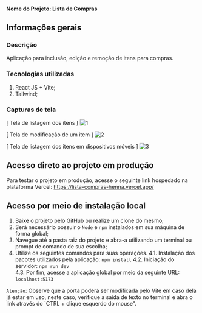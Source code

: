 #### Nome do Projeto: Lista de Compras

## Informações gerais

### Descrição

Aplicação para inclusão, edição e remoção de itens para compras.

### Tecnologias utilizadas

1. React JS + Vite;
2. Tailwind;

### Capturas de tela

[ Tela de listagem dos itens ]
![1](https://user-images.githubusercontent.com/17326060/235677951-9625970e-e4a3-4e86-995e-649d1cee81de.png)

[ Tela de modificação de um item ]
![2](https://user-images.githubusercontent.com/17326060/235678022-72b7a676-675a-481e-bb43-53327424cabf.png)

[ Tela de listagem dos itens em dispositivos móveis ]
![3](https://user-images.githubusercontent.com/17326060/235678742-9c4475ff-0c3e-471b-92b8-5dd92bb7a663.png)

## Acesso direto ao projeto em produção

Para testar o projeto em produção, acesse o seguinte link hospedado na plataforma Vercel:
https://lista-compras-henna.vercel.app/

## Acesso por meio de instalação local

1. Baixe o projeto pelo GitHub ou realize um clone do mesmo;
2. Será necessário possuir o `Node` e `npm` instalados em sua máquina de forma global;
3. Navegue até a pasta raiz do projeto e abra-a utilizando um terminal ou prompt de comando de sua escolha;
4. Utilize os seguintes comandos para suas operações.
4.1. Instalação dos pacotes utilizados pela aplicação: `npm install`
4.2. Iniciação do servidor: `npm run dev`  
4.3. Por fim, acesse a aplicação global por meio da seguinte URL: `localhost:5173`

`Atenção`: Observe que a porta poderá ser modificada pelo Vite em caso dela já estar em uso, neste caso, verifique a saída de texto no terminal e abra o link através do `CTRL + clique esquerdo do mouse".
